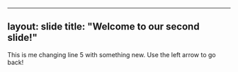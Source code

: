 ----
layout: slide 
title: "Welcome to our second slide!"
----
This is me changing line 5 with something new.
Use the left arrow to go back!
